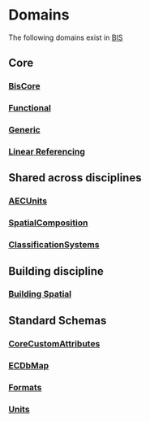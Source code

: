 # Domains

The following domains exist in [BIS](../index.md)

## Core

### [BisCore](./BisCore.ecschema.md)

### [Functional](./Functional.ecschema.md)

### [Generic](./Generic.ecschema.md)

### [Linear Referencing](./LinearReferencing.ecschema.md)

## Shared across disciplines

### [AECUnits](./AecUnits.ecschema.md)

### [SpatialComposition](./SpatialComposition.ecschema.md)

### [ClassificationSystems](./ClassificationSystems.ecschema.md)

## Building discipline

### [Building Spatial](./BuildingSpatial.ecschema.md)

## Standard Schemas

### [CoreCustomAttributes](./CoreCustomAttributes.ecschema.md)

### [ECDbMap](./ECDbMap.ecschema.md)

### [Formats](./Formats.ecschema.md)

### [Units](./Units.ecschema.md)
